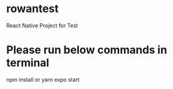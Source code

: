 # rowantest
React Native Project for Test

# Please run below commands in terminal
npm install or yarn
expo start
